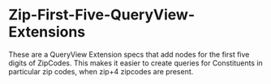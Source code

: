 # Zip-First-Five-QueryView-Extensions
These are a QueryView Extension specs that add nodes for the first five digits of ZipCodes. This makes it easier to create queries for Constituents in particular zip codes, when zip+4 zipcodes are present.
